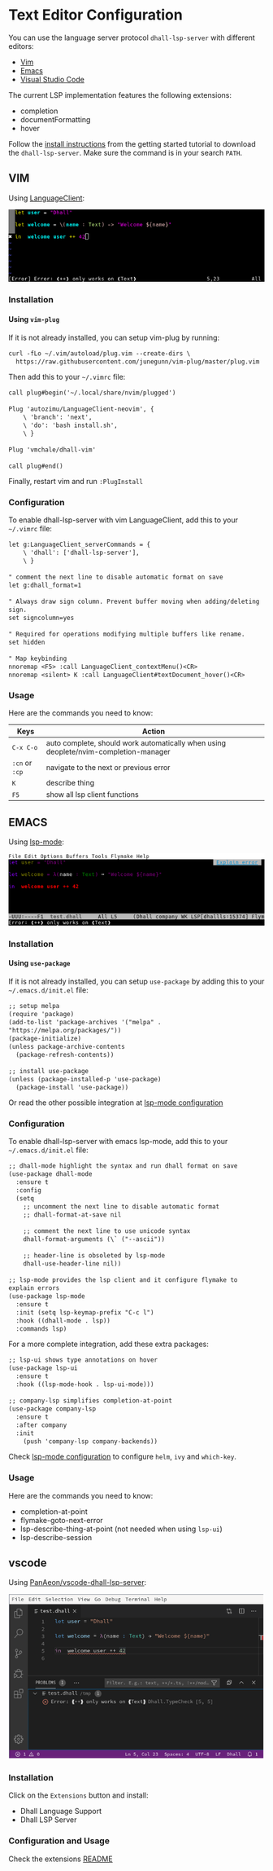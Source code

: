 # Text Editor Configuration

You can use the language server protocol `dhall-lsp-server` with different editors:

* [Vim](#VIM)
* [Emacs](#EMACS)
* [Visual Studio Code](#vscode)

The current LSP implementation features the following extensions:

* completion
* documentFormatting
* hover

Follow the [install instructions][installation] from the getting started tutorial
to download the `dhall-lsp-server`. Make sure the command is in your search `PATH`.

[installation]: <tutorials/Getting-started_Generate-JSON-or-YAML:installation>


## VIM

Using [LanguageClient](https://github.com/autozimu/LanguageClient-neovim):

![](../_static/lsp-vim.png)

### Installation

#### Using `vim-plug`

If it is not already installed, you can setup vim-plug by running:

```console
curl -fLo ~/.vim/autoload/plug.vim --create-dirs \
  https://raw.githubusercontent.com/junegunn/vim-plug/master/plug.vim
```

Then add this to your `~/.vimrc` file:

```
call plug#begin('~/.local/share/nvim/plugged')

Plug 'autozimu/LanguageClient-neovim', {
    \ 'branch': 'next',
    \ 'do': 'bash install.sh',
    \ }

Plug 'vmchale/dhall-vim'

call plug#end()
```

Finally, restart vim and run `:PlugInstall`

### Configuration

To enable dhall-lsp-server with vim LanguageClient, add this to your `~/.vimrc` file:

```
let g:LanguageClient_serverCommands = {
    \ 'dhall': ['dhall-lsp-server'],
    \ }

" comment the next line to disable automatic format on save
let g:dhall_format=1

" Always draw sign column. Prevent buffer moving when adding/deleting sign.
set signcolumn=yes

" Required for operations modifying multiple buffers like rename.
set hidden

" Map keybinding
nnoremap <F5> :call LanguageClient_contextMenu()<CR>
nnoremap <silent> K :call LanguageClient#textDocument_hover()<CR>
```

### Usage

Here are the commands you need to know:

Keys | Action
---- | ------
`C-x C-o` | auto complete, should work automatically when using deoplete/nvim-completion-manager
`:cn` or `:cp` | navigate to the next or previous error
`K` | describe thing
`F5` | show all lsp client functions


## EMACS

Using [lsp-mode](https://github.com/emacs-lsp/lsp-mode):

![](../_static/lsp-emacs.png)

### Installation

#### Using `use-package`

If it is not already installed, you can setup `use-package` by adding this to your `~/.emacs.d/init.el` file:

```emacs-lisp
;; setup melpa
(require 'package)
(add-to-list 'package-archives '("melpa" . "https://melpa.org/packages/"))
(package-initialize)
(unless package-archive-contents
  (package-refresh-contents))

;; install use-package
(unless (package-installed-p 'use-package)
  (package-install 'use-package))
```

Or read the other possible integration at [lsp-mode configuration][lsp-mode-configuration]

### Configuration

To enable dhall-lsp-server with emacs lsp-mode, add this to your `~/.emacs.d/init.el` file:

```emacs-lisp
;; dhall-mode highlight the syntax and run dhall format on save
(use-package dhall-mode
  :ensure t
  :config
  (setq
    ;; uncomment the next line to disable automatic format
    ;; dhall-format-at-save nil

    ;; comment the next line to use unicode syntax
    dhall-format-arguments (\` ("--ascii"))

    ;; header-line is obsoleted by lsp-mode
    dhall-use-header-line nil))

;; lsp-mode provides the lsp client and it configure flymake to explain errors
(use-package lsp-mode
  :ensure t
  :init (setq lsp-keymap-prefix "C-c l")
  :hook ((dhall-mode . lsp))
  :commands lsp)
```

For a more complete integration, add these extra packages:

```emacs-lisp
;; lsp-ui shows type annotations on hover
(use-package lsp-ui
  :ensure t
  :hook ((lsp-mode-hook . lsp-ui-mode)))

;; company-lsp simplifies completion-at-point
(use-package company-lsp
  :ensure t
  :after company
  :init
    (push 'company-lsp company-backends))
```

Check [lsp-mode configuration][lsp-mode-configuration] to configure `helm`, `ivy` and `which-key`.


### Usage

Here are the commands you need to know:

* completion-at-point
* flymake-goto-next-error
* lsp-describe-thing-at-point  (not needed when using `lsp-ui`)
* lsp-describe-session

[lsp-mode-configuration]: https://github.com/emacs-lsp/lsp-mode#configure-lsp-mode


## vscode

Using [PanAeon/vscode-dhall-lsp-server][vscode-dhall]:

![](../_static/lsp-codium.png)


### Installation

Click on the `Extensions` button and install:

* Dhall Language Support
* Dhall LSP Server


### Configuration and Usage

Check the extensions [README][vscode-dhall]

[vscode-dhall]: https://github.com/PanAeon/vscode-dhall-lsp-server
